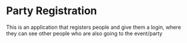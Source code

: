 # Party Registration

This is an application that registers people and give them a login, where they can see other people who are also going to the event/party
